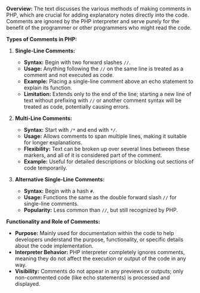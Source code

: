 **Overview:**
The text discusses the various methods of making comments in PHP, which are crucial for adding explanatory notes directly into the code. Comments are ignored by the PHP interpreter and serve purely for the benefit of the programmer or other programmers who might read the code.

**Types of Comments in PHP:**

1. **Single-Line Comments:**
   - **Syntax:** Begin with two forward slashes `//`.
   - **Usage:** Anything following the `//` on the same line is treated as a comment and not executed as code.
   - **Example:** Placing a single-line comment above an echo statement to explain its function.
   - **Limitation:** Extends only to the end of the line; starting a new line of text without prefixing with `//` or another comment syntax will be treated as code, potentially causing errors.

2. **Multi-Line Comments:**
   - **Syntax:** Start with `/*` and end with `*/`.
   - **Usage:** Allows comments to span multiple lines, making it suitable for longer explanations.
   - **Flexibility:** Text can be broken up over several lines between these markers, and all of it is considered part of the comment.
   - **Example:** Useful for detailed descriptions or blocking out sections of code temporarily.

3. **Alternative Single-Line Comments:**
   - **Syntax:** Begin with a hash `#`.
   - **Usage:** Functions the same as the double forward slash `//` for single-line comments.
   - **Popularity:** Less common than `//`, but still recognized by PHP.

**Functionality and Role of Comments:**
- **Purpose:** Mainly used for documentation within the code to help developers understand the purpose, functionality, or specific details about the code implementation.
- **Interpreter Behavior:** PHP interpreter completely ignores comments, meaning they do not affect the execution or output of the code in any way.
- **Visibility:** Comments do not appear in any previews or outputs; only non-commented code (like echo statements) is processed and displayed.